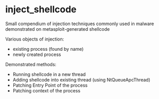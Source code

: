 # inject_shellcode
Small compendium of injection techniques commonly used in malware demonstrated on metasploit-generated shellcode<br/>

Various objects of injection:<br/>
+ existing process (found by name)
+ newly created process

Demonstrated methods:<br/>
+ Running shellcode in a new thread
+ Adding shellcode into existing thread (using NtQueueApcThread)
+ Patching Entry Point of the process
+ Patching context of the process

